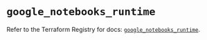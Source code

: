 # `google_notebooks_runtime`

Refer to the Terraform Registry for docs: [`google_notebooks_runtime`](https://registry.terraform.io/providers/hashicorp/google-beta/6.22.0/docs/resources/google_notebooks_runtime).
